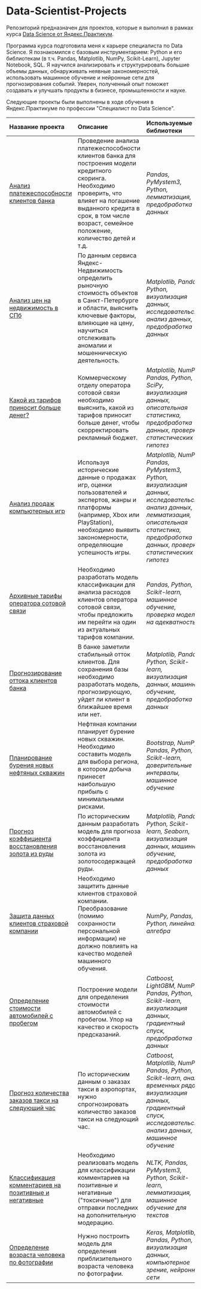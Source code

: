 # Data-Scientist-Projects

Репозиторий предназначен для проектов, которые я выполнил в рамках курса [Data Science от Яндекс.Практикум](https://praktikum.yandex.ru/data-scientist/). 

Программа курса подготовила меня к карьере специалиста по Data Science. Я познакомился с базовым инструментарием: Python и его библиотекам (в т.ч. Pandas, Matplotlib, NumPy, Scikit-Learn), Jupyter Notebook, SQL. Я научился анализировать и структурировать большие объемы данных, обнаруживать неявные закономерностей, использовать машинное обучение и нейронные сети для прогнозирования событий. Уверен, полученный опыт поможет создавать и улучшать продукты в бизнесе, промышленности и науке.

Следующие проекты были выполнены в ходе обучения в Яндекс.Практикуме по профессии "Специалист по Data Science".

| Название проекта | Описание | Используемые библиотеки | 
| :---------------------- | :---------------------- | :---------------------- |
| [Анализ платежеспособности клиентов банка](01_Reliability_of_Borrowers) | Проведение анализа платежеспособности клиентов банка для построения модели кредитного скоринга. Необходимо проверить, что влияет на погашение выданного кредита в срок, в том числе возраст, семейное положение, количество детей и т.д. | *Pandas, PyMystem3, Python, лемматизация, предобработка данных* |
| [Анализ цен на недвижимость в СПб](02_Realty_in_SPb) | По данным сервиса Яндекс-Недвижимость определить рыночную стоимость объектов в Санкт-Петербурге и области, выяснить ключевые факторы, влияющие на цену, научиться отслеживать аномалии и мошенническую деятельность. | *Matplotlib, Pandas, Python, визуализация данных, исследовательский анализ данных, предобработка данных* |
| [Какой из тарифов приносит больше денег?](03_Telecom_Tariffs) | Коммерческому отделу оператора сотовой связи необходимо выяснить, какой из тарифов приносит больше денег, чтобы скорректировать рекламный бюджет. | *Matplotlib, NumPy, Pandas, Python, SciPy, визуализация данных, описательная статистика, предобработка данных, проверка статистических гипотез* |
| [Анализ продаж компьютерных игр](04_Computer_Game_Sales) | Используя исторические данные о продажах игр, оценки пользователей и экспертов, жанры и платформы (например, Xbox или PlayStation), необходимо выявить закономерности, определяющие успешность игры. | *Matplotlib, NumPy, Pandas, PyMystem3, Python, визуализация данных, исследовательский анализ данных, лемматизация, описательная статистика, предобработка данных, проверка статистических гипотез* |
| [Архивные тарифы оператора сотовой связи](05_Telecom_New_Tariffs_for_Customers) | Необходимо разработать модель классификации для анализа расходов клиентов оператора сотовой связи, чтобы предложить им перейти на один из актуальных тарифов компании. | *Pandas, Python, Scikit-learn, машинное обучение, проверка модели на адекватность* |
| [Прогнозирование оттока клиентов банка](06_Outflow_of_Bank_Clients) | В банке заметили стабильный отток клиентов. Для сохранения базы необходимо разработать модель, прогнозирующую, уйдет ли клиент в ближайшее время или нет. | *Matplotlib, Pandas, Python, Scikit-learn, визуализация данных, машинное обучение, предобработка данных* |
| [Планирование бурения новых нефтяных скважин](07_Where_to_Drill_Wells) | Нефтяная компании планирует бурение новых скважин. Необходимо составить модель для выбора региона, в котором добыча принесет наибольшую прибыль с минимальными рисками. | *Bootstrap, NumPy, Pandas, Python, Scikit-learn, доверительные интервалы, машинное обучение* |
| [Прогноз коэффициента восстановления золота из руды](08_Gold_Mining) | По историческим данным разработать модель для прогноза коэффициента восстановления золота из золотосодержащей руды. | *Matplotlib, Pandas, Python, Scikit-learn, Seaborn, визуализация данных, машинное обучение, предобработка данных* |
| [Защита данных клиентов страховой компании](09_Data_Protection_Linear_Algebra) | Необходимо защитить данные клиентов страховой компании. Преобразование (помимо сохранности персональной информации) не должно повлиять на качество моделей машинного обучения. | *NumPy, Pandas, Python, линейная алгебра* |
| [Определение стоимости автомобилей с пробегом](10_Car_Market_Value) | Построение модели для определения стоимости автомобилей с пробегом. Упор на качество и скорость предсказаний. | *Catboost, LightGBM, NumPy, Pandas, Python, Scikit-learn, визуализация данных, градиентный спуск, предобработка данных* |
| [Прогноз количества заказов такси на следующий час](11_Forecast_of_Taxi_Orders) | По историческим данным о заказах такси в аэропортах, нужно спрогнозировать количество заказов такси на следующий час. | *Catboost, Matplotlib, NumPy, Pandas, Python, Scikit-learn, анализ временных рядов, визуализация данных, градиентный спуск, исследовательский анализ данных, машинное обучение* |
| [Классификация комментариев на позитивные и негативные](12_Toxic_Comments) | Необходимо реализовать модель для классификации комментариев на позитивные и негативные ("токсичные") для отправки последних на дополнительную модерацию. | *NLTK, Pandas, PyMystem3, Python, Scikit-learn, лемматизация, машинное обучение для текстов* |
| [Определение возраста человека по фотографии](13_Age_by_Photo) | Нужно построить модель для определения приблизительного возраста человека по фотографии. | *Keras, Matplotlib, Pandas, Python, визуализация данных, компьютерное зрение, нейронные сети* |
